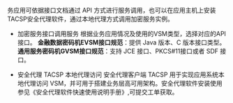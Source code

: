 务应用可依据接口文档通过 API 方式进行服务调用，也可以在应用主机上安装TACSP安全代理软件，通过本地代理方式调用加密服务实例。
- 加密服务接口调用服务
根据业务应用情况及使用的VSM类型，选择对应的API接口。
**金融数据密码机EVSM接口规范**：提供 Java 版本、C 版本接口类型。
**通用服务密码机GVSM接口规范**：支持 JCE 接口、PKCS#11接口或者 SDF 接口。

- 安全代理 TACSP 本地代理访问
安全代理客户端 TACSP 用于实现应用系统本地代理访问 VSM，并可用于搭建业务层高可用架构。安全代理软件安装使用参见《安全代理软件快速使用说明手册》,可提交工单获取。
